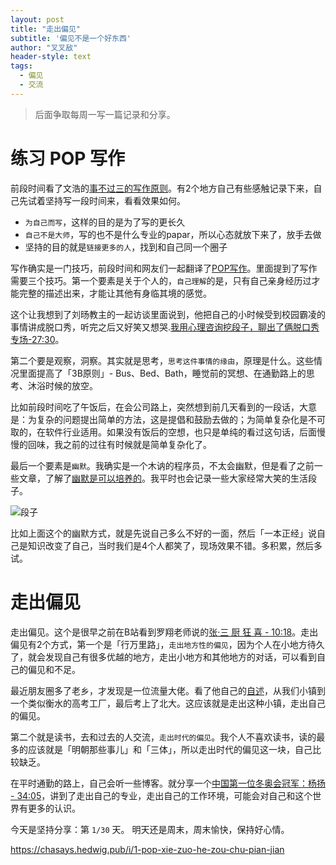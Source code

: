 ```yaml
---
layout: post
title: "走出偏见"
subtitle: '偏见不是一个好东西'
author: "叉叉敌"
header-style: text
tags:
  - 偏见
  - 交流
---
```


> 后面争取每周一写一篇记录和分享。



# 练习 POP 写作

前段时间看了文浩的[事不过三的写作原则](https://dxxi2plhwc.feishu.cn/docs/doccntixhZG646mVnzufKmIUoUd)。有2个地方自己有些感触记录下来，自己先试着坚持写一段时间来，看看效果如何。

 - `为自己而写`，这样的目的是为了写的更长久
 - `自己不是大师`，写的也不是什么专业的papar，所以心态就放下来了，放手去做
 - 坚持的目的就是`链接更多的人`，找到和自己同一个圈子



 写作确实是一门技巧，前段时间和网友们一起翻译了[POP写作](https://dxxi2plhwc.feishu.cn/docs/doccnRl0gz7CqzXPyqK3PMmVXfb)。里面提到了写作需要三个技巧。第一个要素是关于个人的，`自己理解`的是，只有自己亲身经历过才能完整的描述出来，才能让其他有身临其境的感觉。
 
 这个让我想到了刘旸教主的一起访谈里面说到，他把自己的小时候受到校园霸凌的事情讲成脱口秀，听完之后又好笑又想哭.[我用心理咨询挖段子，聊出了俩脱口秀专场-27:30](https://www.xiaoyuzhoufm.com/episode/60dc3da938006d43c60be0c8)。

 第二个要是观察，洞察。其实就是思考，`思考这件事情的缘由`，原理是什么。这些情况里面提高了「3B原则」- Bus、Bed、Bath，睡觉前的冥想、在通勤路上的思考、沐浴时候的放空。
 
 比如前段时间吃了午饭后，在会公司路上，突然想到前几天看到的一段话，大意是：为复杂的问题提出简单的方法，这是提倡和鼓励去做的；为简单复杂化是不可取的，在软件行业适用。如果没有饭后的空想，也只是单纯的看过这句话，后面慢慢的回味，我之前的过往有时候就是简单复杂化了。


 最后一个要素是`幽默`。我确实是一个木讷的程序员，不太会幽默，但是看了之前一些文章，了解了[幽默是可以培养的](https://read.douban.com/ebook/138344064/)。我平时也会记录一些大家经常大笑的生活段子。

 ![段子](https://gitee.com/chasays/mdPic/raw/master/uPic/WiOLc3.jpg)

 比如上面这个的幽默方式，就是先说自己多么不好的一面，然后「一本正经」说自己是知识改变了自己，当时我们是4个人都笑了，现场效果不错。多积累，然后多试。



# 走出偏见


走出偏见。这个是很早之前在B站看到罗翔老师说的[张·三 厨 狂 喜 - 10:18](https://www.bilibili.com/video/BV1mX4y1N7yU)。走出偏见有2个方式，第一个是「行万里路」，`走出地方性的偏见`，因为个人在小地方待久了，就会发现自己有很多优越的地方，走出小地方和其他地方的对话，可以看到自己的偏见和不足。

最近朋友圈多了老乡，才发现是一位流量大佬。看了他自己的[自述](https://www.sohu.com/a/472572326_121152210)，从我们小镇到一个类似衡水的高考工厂，最后考上了北大。这应该就是走出这种小镇，走出自己的偏见。

第二个就是读书，去和过去的人交流，`走出时代的偏见`。我个人不喜欢读书，读的最多的应该就是「明朝那些事儿」和「三体」，所以走出时代的偏见这一块，自己比较缺乏。

在平时通勤的路上，自己会听一些博客。就分享一个[中国第一位冬奥会冠军：杨扬 - 34:05](https://www.xiaoyuzhoufm.com/episode/611507ee5094679ab10e5a52)，讲到了走出自己的专业，走出自己的工作环境，可能会对自己和这个世界有更多的认识。

 
今天是坚持分享：第 `1/30` 天。
明天还是周末，周末愉快，保持好心情。

https://chasays.hedwig.pub/i/1-pop-xie-zuo-he-zou-chu-pian-jian